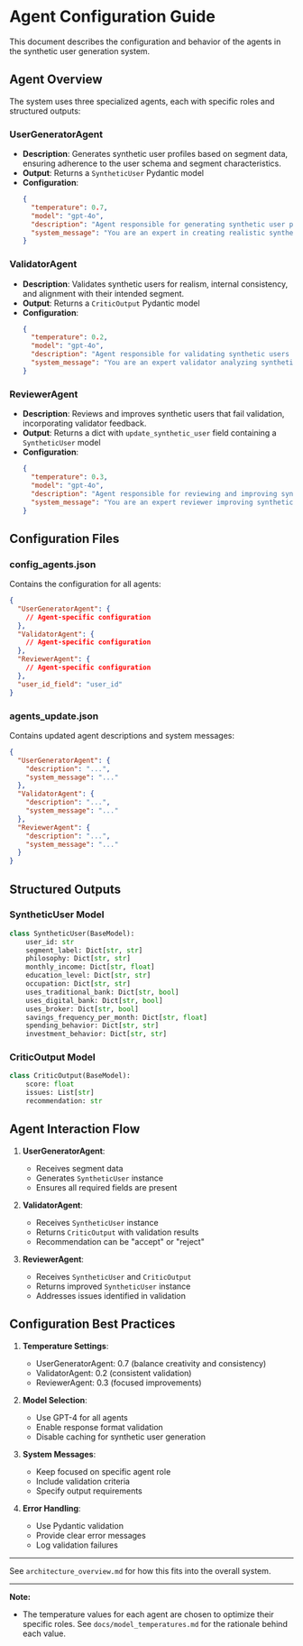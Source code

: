 # Agent Configuration Guide

This document describes the configuration and behavior of the agents in the synthetic user generation system.

## Agent Overview

The system uses three specialized agents, each with specific roles and structured outputs:

### UserGeneratorAgent

- **Description**: Generates synthetic user profiles based on segment data, ensuring adherence to the user schema and segment characteristics.
- **Output**: Returns a `SyntheticUser` Pydantic model
- **Configuration**:
  ```json
  {
    "temperature": 0.7,
    "model": "gpt-4o",
    "description": "Agent responsible for generating synthetic user profiles that match segment characteristics and schema requirements",
    "system_message": "You are an expert in creating realistic synthetic user profiles..."
  }
  ```

### ValidatorAgent

- **Description**: Validates synthetic users for realism, internal consistency, and alignment with their intended segment.
- **Output**: Returns a `CriticOutput` Pydantic model
- **Configuration**:
  ```json
  {
    "temperature": 0.2,
    "model": "gpt-4o",
    "description": "Agent responsible for validating synthetic users for realism and consistency",
    "system_message": "You are an expert validator analyzing synthetic user profiles..."
  }
  ```

### ReviewerAgent

- **Description**: Reviews and improves synthetic users that fail validation, incorporating validator feedback.
- **Output**: Returns a dict with `update_synthetic_user` field containing a `SyntheticUser` model
- **Configuration**:
  ```json
  {
    "temperature": 0.3,
    "model": "gpt-4o",
    "description": "Agent responsible for reviewing and improving synthetic users based on validation feedback",
    "system_message": "You are an expert reviewer improving synthetic user profiles..."
  }
  ```

## Configuration Files

### config_agents.json

Contains the configuration for all agents:
```json
{
  "UserGeneratorAgent": {
    // Agent-specific configuration
  },
  "ValidatorAgent": {
    // Agent-specific configuration
  },
  "ReviewerAgent": {
    // Agent-specific configuration
  },
  "user_id_field": "user_id"
}
```

### agents_update.json

Contains updated agent descriptions and system messages:
```json
{
  "UserGeneratorAgent": {
    "description": "...",
    "system_message": "..."
  },
  "ValidatorAgent": {
    "description": "...",
    "system_message": "..."
  },
  "ReviewerAgent": {
    "description": "...",
    "system_message": "..."
  }
}
```

## Structured Outputs

### SyntheticUser Model

```python
class SyntheticUser(BaseModel):
    user_id: str
    segment_label: Dict[str, str]
    philosophy: Dict[str, str]
    monthly_income: Dict[str, float]
    education_level: Dict[str, str]
    occupation: Dict[str, str]
    uses_traditional_bank: Dict[str, bool]
    uses_digital_bank: Dict[str, bool]
    uses_broker: Dict[str, bool]
    savings_frequency_per_month: Dict[str, float]
    spending_behavior: Dict[str, str]
    investment_behavior: Dict[str, str]
```

### CriticOutput Model

```python
class CriticOutput(BaseModel):
    score: float
    issues: List[str]
    recommendation: str
```

## Agent Interaction Flow

1. **UserGeneratorAgent**:
   - Receives segment data
   - Generates `SyntheticUser` instance
   - Ensures all required fields are present

2. **ValidatorAgent**:
   - Receives `SyntheticUser` instance
   - Returns `CriticOutput` with validation results
   - Recommendation can be "accept" or "reject"

3. **ReviewerAgent**:
   - Receives `SyntheticUser` and `CriticOutput`
   - Returns improved `SyntheticUser` instance
   - Addresses issues identified in validation

## Configuration Best Practices

1. **Temperature Settings**:
   - UserGeneratorAgent: 0.7 (balance creativity and consistency)
   - ValidatorAgent: 0.2 (consistent validation)
   - ReviewerAgent: 0.3 (focused improvements)

2. **Model Selection**:
   - Use GPT-4 for all agents
   - Enable response format validation
   - Disable caching for synthetic user generation

3. **System Messages**:
   - Keep focused on specific agent role
   - Include validation criteria
   - Specify output requirements

4. **Error Handling**:
   - Use Pydantic validation
   - Provide clear error messages
   - Log validation failures

---
See `architecture_overview.md` for how this fits into the overall system. 

---

**Note:**
- The temperature values for each agent are chosen to optimize their specific roles. See `docs/model_temperatures.md` for the rationale behind each value. 